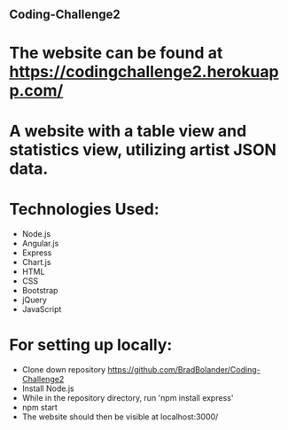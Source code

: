 ## Coding-Challenge2

# The website can be found at https://codingchallenge2.herokuapp.com/

# A website with a table view and statistics view, utilizing artist JSON data.

# Technologies Used:
* Node.js
* Angular.js
* Express
* Chart.js
* HTML
* CSS
* Bootstrap
* jQuery
* JavaScript



# For setting up locally:
* Clone down repository https://github.com/BradBolander/Coding-Challenge2
* Install Node.js
* While in the repository directory, run 'npm install express'
* npm start
* The website should then be visible at localhost:3000/
